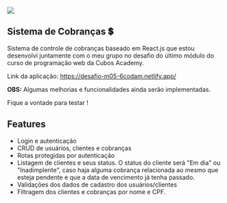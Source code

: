 ![](https://i.imgur.com/xG74tOh.png)

## Sistema de Cobranças 💲
Sistema de controle de cobranças baseado em React.js que estou desenvolvi juntamente com o meu grupo no desafio do último módulo do curso de programação web da Cubos Academy.

Link da aplicação: https://desafio-m05-6codam.netlify.app/

**OBS:** Algumas melhorias e funcionalidades ainda serão implementadas.

Fique a vontade para testar !
## Features
* Login e autenticação
* CRUD de usuários, clientes e cobranças
* Rotas protegidas por autenticação
* Listagem de clientes e seus status. O status do cliente será "Em dia" ou "Inadimplente", caso haja alguma cobrança relacionada ao mesmo que esteja pendente e que a data de vencimento já tenha passado.
* Validações dos dados de cadastro dos usuários/clientes
* Filtragem dos clientes e cobranças por nome e CPF.

